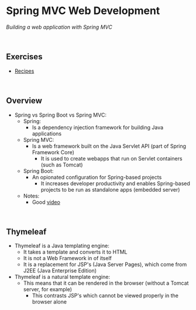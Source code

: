 # Spring MVC Web Development
*Building a web application with Spring MVC*

<br>

## Exercises
* [Recipes](./exercises/recipes) 

<br>

## Overview
* Spring vs Spring Boot vs Spring MVC:
    * Spring:
        * Is a dependency injection framework for building Java applications
    * Spring MVC:
        * Is a web framework built on the Java Servlet API (part of Spring Framework Core)
            * It is used to create webapps that run on Servlet containers (such as Tomcat)
    * Spring Boot:
        * An opionated configuration for Spring-based projects
            * It increases developer productivity and enables Spring-based projects to be run as standalone apps (embedded server)
    * Notes:
        * Good [video](https://www.youtube.com/watch?v=e6Ps8I3X-g4)


<br>

## Thymeleaf
* Thymeleaf is a Java templating engine:
    * It takes a template and converts it to HTML
    * It is not a Web Framework in of itself
    * It is a replacement for JSP's (Java Server Pages), which come from J2EE (Java Enterprise Edition)
* Thymeleaf is a natural template engine:
    * This means that it can be rendered in the browser (without a Tomcat server, for example)
        * This contrasts JSP's which cannot be viewed properly in the browser alone